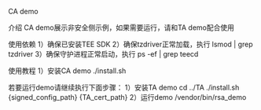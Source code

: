 CA demo

介绍
CA demo展示非安全侧示例，如果需要运行，请和TA demo配合使用

使用依赖
  1）确保已安装TEE SDK
  2）确保tzdriver正常加载，执行 lsmod | grep tzdriver
  3）确保守护进程正常启动，执行 ps -ef | grep teecd
  
使用教程
  1）安装CA demo
     ./install.sh
  
  若要运行demo请继续执行下面步骤：
  1）安装TA demo
     cd ../TA
	 ./install.sh {signed_config_path} {TA_cert_path}
  2）运行demo
     /vendor/bin/rsa_demo